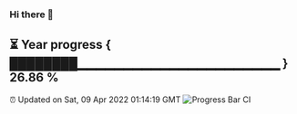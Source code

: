 ### Hi there 👋
⏳ Year progress { ████████▁▁▁▁▁▁▁▁▁▁▁▁▁▁▁▁▁▁▁▁▁▁ } 26.86 %
---
⏰ Updated on Sat, 09 Apr 2022 01:14:19 GMT
![Progress Bar CI](https://github.com/liununu/liununu/workflows/Progress%20Bar%20CI/badge.svg)

